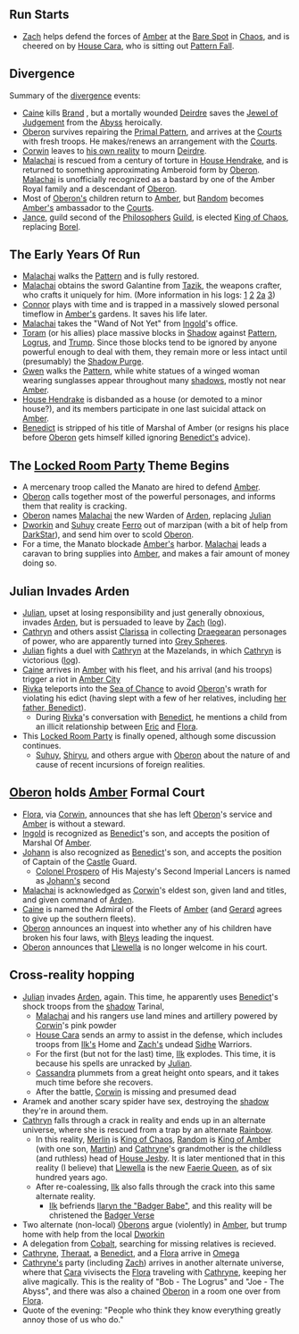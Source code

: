 ## Run Starts
 + [Zach](ZachariasOfJulian) helps defend the forces of [Amber](WhoIsWhereAmberites) at the [Bare Spot](BareSpot) in [Chaos](CourtsOfChaos), and is cheered on by [House Cara](HouseCara), who is sitting out [Pattern Fall](PatternFall).
## Divergence
Summary of the [divergence](http://plan-b.org/~dkap/Amber/divergent_point.html) events:
 + [Caine](CaineOfOberon) kills [Brand](BrandOfOberon) , but a mortally wounded [Deirdre](DeirdreOfOberon) saves the [Jewel of Judgement](JewelOfJudgement) from the [Abyss](TheAbyss) heroically.
 + [Oberon](OberonOfDworkin) survives repairing the [Primal Pattern](PrimalPattern), and arrives at the [Courts](CourtsOfChaos) with fresh troops.  He makes/renews an arrangement with the [Courts](CourtsOfChaos).
 + [Corwin](CorwinOfOberon) leaves to [his own reality](CorwinPromontory) to mourn [Deirdre](DeirdreOfOberon).
 + [Malachai](MalachaiOfCorwin) is rescued from a century of torture in [House Hendrake](HouseHendrake), and is returned to something approximating Amberoid form by [Oberon](OberonOfDworkin). [Malachai](MalachaiOfCorwin) is unofficially recognized as a bastard by one of the Amber Royal family and a descendant of [Oberon](OberonOfDworkin).
 + Most of [Oberon's](OberonOfDworkin) children return to [Amber](ShadowKolvir), but [Random](RandomOfOberon) becomes [Amber's](ShadowKolvir) ambassador to the [Courts](CourtsOfChaos).
 + [Jance](JanceOfPhilosophers), guild second of the [Philosophers](PhilosophersGuild) [Guild](ChaosGuilds), is elected [King of Chaos](KingOfChaos), replacing [Borel](BorelOfHendrake).
## The Early Years Of Run
 + [Malachai](MalachaiOfCorwin) walks the [Pattern](KolvirPattern) and is fully restored.
 + [Malachai](MalachaiOfCorwin) obtains the sword Galantine from [Tazik](TazikTheSwordmaker), the weapons crafter, who crafts it uniquely for him. (More information in his logs: [1](https://train-wreck.org/~dkap/Amber/logs/malachai_journal_1.txt) [2](https://train-wreck.org/~dkap/Amber/logs/malachai_journal_2.txt) [2a](https://train-wreck.org/~dkap/Amber/logs/malachai_journal_2a.txt) [3](https://train-wreck.org/~dkap/Amber/logs/malachai_journal_3.txt)) 
 + [Connor](ConnorOfFiona) plays with time and is trapped in a massively slowed personal timeflow in [Amber's](ShadowKolvir) gardens.  It saves his life later.
 + [Malachai](MalachaiOfCorwin) takes the "Wand of Not Yet" from [Ingold](IngoldOfBenedict)'s office.
 + [Toram](ToramOfMages) (or his allies) place massive blocks in [Shadow](ShadowPlaces) against [Pattern](PrimalPattern), [Logrus](TheLogrus), and [Trump](TrumpDeck).  Since those blocks tend to be ignored by anyone powerful enough to deal with them, they remain more or less intact until (presumably) the [Shadow Purge](ShadowPurge).
 + [Gwen](GwenOfDworkin) walks the [Pattern](PrimalPattern), while white statues of a winged woman wearing sunglasses appear throughout many [shadows](ShadowPlaces), mostly not near [Amber](ShadowKolvir).
 + [House Hendrake](HouseHendrake) is disbanded as a house (or demoted to a minor house?), and its members participate in one last suicidal attack on [Amber](ShadowKolvir).
 + [Benedict](BenedictOfOberon) is stripped of his title of Marshal of Amber (or resigns his place before [Oberon](OberonOfDworkin) gets himself killed ignoring [Benedict's](BenedictOfOberon) advice).
## The [Locked Room Party](LockedRoomParty) Theme Begins
 + A mercenary troop called the Manato are hired to defend [Amber](ShadowKolvir).
 + [Oberon](OberonOfDworkin) calls together most of the powerful personages, and informs them that reality is cracking.
 + [Oberon](OberonOfDworkin) names [Malachai](MalachaiOfCorwin) the new Warden of [Arden](ForestOfArden), replacing [Julian](JulianOfOberon)
 + [Dworkin](DworkinOfAmber) and [Suhuy](LogrusMasterSuhuy) create [Ferro](FerroOfDworkin) out of marzipan (with a bit of help from [DarkStar](DarkStar)), and send him over to scold [Oberon](OberonOfDworkin).
 + For a time, the Manato blockade [Amber's](ShadowKolvir) harbor. [Malachai](MalachaiOfCorwin) leads a caravan to bring supplies into [Amber](ShadowKolvir), and makes a fair amount of money doing so.
## Julian Invades Arden
 + [Julian](JulianOfOberon), upset at losing responsibility and just generally obnoxious, invades [Arden](ForestOfArden), but is persuaded to leave by [Zach](ZachariasOfJulian) ([log](http://www2.primushost.com/~dskern/www/amber/log960611.html#julian)).
 + [Cathryn](CathrynOfRandom) and others assist [Clarissa](ClarissaOfDarkover) in collecting [Draegearan](DragaeraPromontory) personages of power, who are apparently turned into [Grey Spheres](GreySphere).
 + [Julian](JulianOfOberon) fights a duel with [Cathryn](CathrynOfRandom) at the Mazelands, in which [Cathryn](CathrynOfRandom) is victorious ([log](http://www2.primushost.com/~dskern/www/amber/log960625.html#duel)).
 + [Caine](CaineOfOberon) arrives in [Amber](ShadowKolvir) with his fleet, and his arrival (and his troops) trigger a riot in [Amber City](ShadowKolvir)
 + [Rivka](RivkaOfBenedict) teleports into the [Sea of Chance](SeaOfChance) to avoid [Oberon](OberonOfDworkin)'s wrath for violating his edict (having slept with a few of her relatives, including [her father, Benedict](BenedictOfOberon)).
    + During [Rivka](RivkaOfBenedict)'s conversation with [Benedict](BenedictOfOberon), he mentions a child from an illicit relationship between [Eric](EricOfOberon) and [Flora](FlorimelOfOberon).
 + This [Locked Room Party](LockedRoomParty) is finally opened, although some discussion continues.
    + [Suhuy](LogrusMasterSuhuy), [Shiryu](RealmsMasterShiryu), and others argue with [Oberon](OberonOfDworkin) about the nature of and cause of recent incursions of foreign realities.
## [Oberon](OberonOfDworkin) holds [Amber](ShadowKolvir) Formal Court
 + [Flora](FlorimelOfOberon), via [Corwin](CorwinOfOberon), announces that she has left [Oberon](OberonOfDworkin)'s service and [Amber](ShadowKolvir) is without a steward.
 + [Ingold](IngoldOfBenedict) is recognized as [Benedict](BenedictOfOberon)'s son, and accepts the position of Marshal Of [Amber](ShadowKolvir).
 + [Johann](JohannOfBenedict) is also recognized as [Benedict](BenedictOfOberon)'s son, and accepts the position of Captain of the [Castle](ShadowKolvir) Guard.
    + [Colonel Prospero](ColonelProspero) of His Majesty's Second Imperial Lancers is named as [Johann's](JohannOfBenedict) second
 + [Malachai](MalachaiOfCorwin) is acknowledged as [Corwin](CorwinOfOberon)'s eldest son, given land and titles, and given command of [Arden](ForestOfArden).
 + [Caine](CaineOfOberon) is named the Admiral of the Fleets of [Amber](ShadowKolvir) (and [Gerard](GerardOfOberon) agrees to give up the southern fleets).
 + [Oberon](OberonOfDworkin) announces an inquest into whether any of his children have broken his four laws, with [Bleys](BleysOfOberon) leading the inquest.
 + [Oberon](OberonOfDworkin) announces that [Llewella](LlewellaOfOberon) is no longer welcome in his court.
## Cross-reality hopping
 + [Julian](JulianOfOberon) invades [Arden](ForestOfArden), again.  This time, he apparently uses [Benedict](BenedictOfOberon)'s shock troops from the [shadow](ShadowPlaces) Tarinal,
    + [Malachai](MalachaiOfCorwin) and his rangers use land mines and artillery powered by [Corwin](CorwinOfOberon)'s pink powder
    + [House Cara](HouseCara) sends an army to assist in the defense, which includes troops from [Ilk's](IlkandacianOfCara) Home and [Zach's](ZachariasOfJulian) undead [Sidhe](TitaniaOfFaerie) Warriors.
    + For the first (but not for the last) time, [Ilk](IlkandacianOfCara) explodes.  This time, it is because his spells are unracked by [Julian](JulianOfOberon).
    + [Cassandra](CassandraOfCorwin) plummets from a great height onto spears, and it takes much time before she recovers.
    + After the battle, [Corwin](CorwinOfOberon) is missing and presumed dead
 + Aramek and another scary spider have sex, destroying the [shadow](ShadowPlaces) they're in around them.
 + [Cathryn](CathrynOfRandom) falls through a crack in reality and ends up in an alternate universe, where she is rescued from a trap by an alternate [Rainbow](RainbowOfDancers).
    + In this reality, [Merlin](MerlinOfCorwin) is [King of Chaos](KingOfChaos), [Random](RandomOfOberon) is [King of Amber](KingOfAmber) (with one son, [Martin](MartinOfRandom)) and [Cathryne](CathryneOfRandom)'s grandmother is the childless (and ruthless) head of [House Jesby](ChaosHouses).  It is later mentioned that in this reality (I believe) that [Llewella](LlewellaOfOberon) is the new [Faerie Queen](TitaniaOfFaerie), as of six hundred years ago.
    + After re-coalessing, [Ilk](IlkandacianOfCara) also falls through the crack into this same alternate reality.
       + [Ilk](IlkandacianOfCara) befriends [Ilaryn the "Badger Babe"](BadgerBabeIlaryn), and this reality will be christened the [Badger Verse](BadgerVerse)
 + Two alternate (non-local) [Oberons](OberonOfDworkin) argue (violently) in [Amber](ShadowKolvir), but trump home with help from the local [Dworkin](DworkinOfAmber)
 + A delegation from [Cobalt](CobaltPromontory), searching for missing relatives is recieved.
 + [Cathryne](CathryneOfRandom), [Theraat](TheraatOfVale), a [Benedict](BenedictOfOberon), and a [Flora](FlorimelOfOberon) arrive in [Omega](http://www.omega16.org)
 + [Cathryne's](CatheryneOfRandom) party (including [Zach](ZachariasOfJulian)) arrives in another alternate universe, where that [Cara](HouseCara) vivisects the [Flora](FlorimelOfOberon) traveling with [Cathryne](CatheryneOfRandom), keeping her alive magically. This is the reality of "Bob - The Logrus" and "Joe - The Abyss", and there was also a chained [Oberon](OberonOfDworkin) in a room one over from [Flora](FlorimelOfOberon).
 + Quote of the evening: "People who think they know everything greatly annoy those of us who do."
